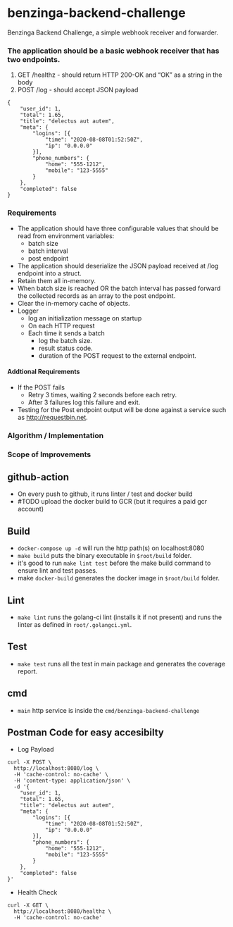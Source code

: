 # benzinga-backend-challenge
Benzinga Backend Challenge, a simple webhook receiver and forwarder.

### The application should be a basic webhook receiver that has two endpoints.
1. GET /healthz - should return HTTP 200-OK and “OK” as a string in the body
2. POST /log - should accept JSON payload

```
{
    "user_id": 1,
    "total": 1.65,
    "title": "delectus aut autem",
    "meta": {
        "logins": [{
            "time": "2020-08-08T01:52:50Z",
            "ip": "0.0.0.0"
        }],
        "phone_numbers": {
            "home": "555-1212",
            "mobile": "123-5555"
        }
    },
    "completed": false
}
```

### Requirements 

- The application should have three configurable values that should be read from environment variables: 
   - batch size
   - batch interval  
   - post endpoint
- The application should deserialize the JSON payload received at /log endpoint into a struct.
- Retain them all in-memory.
- When batch size is reached OR the batch interval has passed forward the collected records as an array to the post endpoint.
- Clear the in-memory cache of objects.
- Logger 
   - log an initialization message on startup 
   - On each HTTP request 
   - Each time it sends a batch  
     - log the batch size.
     - result status code.
     - duration of the POST request to the external endpoint. 
#### Addtional Requirements 
- If the POST fails 
   - Retry 3 times, waiting 2 seconds before each retry. 
   - After 3 failures log this failure and exit. 
- Testing for the Post endpoint output will be done against a service such as http://requestbin.net.

### Algorithm / Implementation

### Scope of Improvements

## github-action

- On every push to github, it runs linter / test and docker build
- #TODO upload the docker build to GCR (but it requires a paid gcr account)

## Build

- `docker-compose up -d` will run the http path(s) on localhost:8080
- `make build` puts the binary executable in `$root/build` folder.
- it's good to run `make lint test` before the make build command to ensure lint and test passes.
- make `docker-build` generates the docker image in `$root/build` folder.

## Lint
- `make lint` runs the golang-ci lint (installs it if not present) and runs the linter as defined in `root/.golangci.yml`.

## Test
- `make test` runs all the test in main package and generates the coverage report.

## cmd
- `main` http service is inside the `cmd/benzinga-backend-challenge`

## Postman Code for easy accesibilty
- Log Payload
```
curl -X POST \
  http://localhost:8080/log \
  -H 'cache-control: no-cache' \
  -H 'content-type: application/json' \
  -d '{
    "user_id": 1,
    "total": 1.65,
    "title": "delectus aut autem",
    "meta": {
        "logins": [{
            "time": "2020-08-08T01:52:50Z",
            "ip": "0.0.0.0"
        }],
        "phone_numbers": {
            "home": "555-1212",
            "mobile": "123-5555"
        }
    },
    "completed": false
}'
````
- Health Check
```
curl -X GET \
  http://localhost:8080/healthz \
  -H 'cache-control: no-cache'
```

